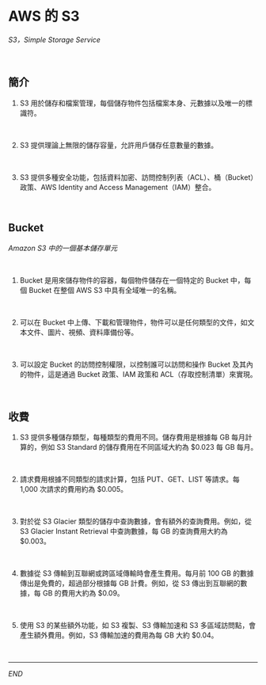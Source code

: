 # AWS 的 S3

_S3，Simple Storage Service_

<br>

## 簡介

1. S3 用於儲存和檔案管理，每個儲存物件包括檔案本身、元數據以及唯一的標識符。

<br>

2. S3 提供理論上無限的儲存容量，允許用戶儲存任意數量的數據。

<br>

3. S3 提供多種安全功能，包括資料加密、訪問控制列表（ACL）、桶（Bucket）政策、AWS Identity and Access Management（IAM）整合。

<br>

## Bucket 

_Amazon S3 中的一個基本儲存單元_

<br>

1. Bucket 是用來儲存物件的容器，每個物件儲存在一個特定的 Bucket 中，每個 Bucket 在整個 AWS S3 中具有全域唯一的名稱。

<br>

2. 可以在 Bucket 中上傳、下載和管理物件，物件可以是任何類型的文件，如文本文件、圖片、視頻、資料庫備份等。

<br>

3. 可以設定 Bucket 的訪問控制權限，以控制誰可以訪問和操作 Bucket 及其內的物件，這是通過 Bucket 政策、IAM 政策和 ACL（存取控制清單）來實現。

<br>

## 收費

1. S3 提供多種儲存類型，每種類型的費用不同。儲存費用是根據每 GB 每月計算的，例如 S3 Standard 的儲存費用在不同區域大約為 $0.023 每 GB 每月。

<br>

2. 請求費用根據不同類型的請求計算，包括 PUT、GET、LIST 等請求。每 1,000 次請求的費用約為 $0.005。

<br>

3. 對於從 S3 Glacier 類型的儲存中查詢數據，會有額外的查詢費用。例如，從 S3 Glacier Instant Retrieval 中查詢數據，每 GB 的查詢費用大約為 $0.003。

<br>

4. 數據從 S3 傳輸到互聯網或跨區域傳輸時會產生費用。每月前 100 GB 的數據傳出是免費的，超過部分根據每 GB 計費。例如，從 S3 傳出到互聯網的數據，每 GB 的費用大約為 $0.09。

<br>

5. 使用 S3 的某些額外功能，如 S3 複製、S3 傳輸加速和 S3 多區域訪問點，會產生額外費用。例如，S3 傳輸加速的費用為每 GB 大約 $0.04。

<br>

___

_END_
